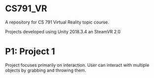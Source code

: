 # CS791_VR
A repository for CS 791 Virtual Reality topic course.

Projects developed using Unity 2018.3.4 an SteamVR 2.0

# P1: Project 1
Project focuses primarily on interaction. User can interact with multiple objects by grabbing and throwing them.
